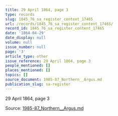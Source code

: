 ```yaml
---
title: 29 April 1864, page 3
type: records
slug: 1845_76_sa_register_content_17465
url: /records/1845_76_sa_register_content_17465/
record_id: 1845_76_sa_register_content_17465
date: '1864-04-29'
date_display: null
volume: null
issue_number: null
page: '3'
article_type: other
issue_reference: 29 April 1864, page 3
people_mentioned: []
places_mentioned: []
topics: []
source_document: 1985-87_Northern__Argus.md
publication_slug: sa-register
---
```


29 April 1864, page 3

Source: [1985-87_Northern__Argus.md](/downloads/markdown/1985-87_Northern__Argus.md)
